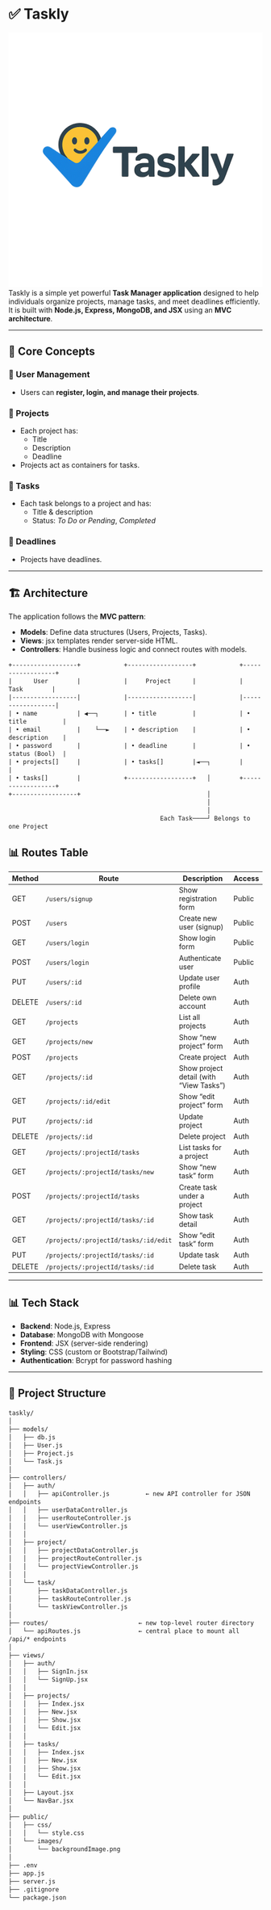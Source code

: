 # ✅ Taskly
![Taskly Logo](./public/images/taskly-logo.png)
Taskly is a simple yet powerful **Task Manager application** designed to help individuals organize projects, manage tasks, and meet deadlines efficiently.  
It is built with **Node.js, Express, MongoDB, and JSX** using an **MVC architecture**.

---

## 📌 Core Concepts

### 👤 User Management
- Users can **register, login, and manage their projects**.

### 📂 Projects
- Each project has:
  - Title  
  - Description  
  - Deadline   
- Projects act as containers for tasks.

### 📝 Tasks
- Each task belongs to a project and has:
  - Title & description  
  - Status: *To Do or Pending*, *Completed*  

### 📅 Deadlines
- Projects have deadlines.

---

## 🏗️ Architecture
The application follows the **MVC pattern**:

- **Models**: Define data structures (Users, Projects, Tasks).
- **Views**: jsx templates render server-side HTML.
- **Controllers**: Handle business logic and connect routes with models.
```plaintext
+------------------+            +------------------+            +------------------+
|      User        |            |     Project      |            |      Task        |
|------------------|            |------------------|            |------------------|
| • name           | ◀──┐       | • title          |            | • title          |
| • email          |    └──►    | • description    |            | • description    |
| • password       |            | • deadline       |            | • status (Bool)  |
| • projects[]     |            | • tasks[]        |◄──┐        |                  |
| • tasks[]        |            +------------------+   │        +------------------+
+------------------+                                   │
                                                       │
                                                       │
                                          Each Task────┘ Belongs to one Project

```
## 📊 Routes Table
| Method | Route                                 | Description                             | Access |
| ------ | ------------------------------------- | --------------------------------------- | ------ |
| GET    | `/users/signup`                       | Show registration form                  | Public |
| POST   | `/users`                              | Create new user (signup)                | Public |
| GET    | `/users/login`                        | Show login form                         | Public |
| POST   | `/users/login`                        | Authenticate user                       | Public |
| PUT    | `/users/:id`                          | Update user profile                     | Auth   |
| DELETE | `/users/:id`                          | Delete own account                      | Auth   |
| GET    | `/projects`                           | List all projects                       | Auth   |
| GET    | `/projects/new`                       | Show “new project” form                 | Auth   |
| POST   | `/projects`                           | Create project                          | Auth   |
| GET    | `/projects/:id`                       | Show project detail (with “View Tasks”) | Auth   |
| GET    | `/projects/:id/edit`                  | Show “edit project” form                | Auth   |
| PUT    | `/projects/:id`                       | Update project                          | Auth   |
| DELETE | `/projects/:id`                       | Delete project                          | Auth   |
| GET    | `/projects/:projectId/tasks`          | List tasks for a project                | Auth   |
| GET    | `/projects/:projectId/tasks/new`      | Show “new task” form                    | Auth   |
| POST   | `/projects/:projectId/tasks`          | Create task under a project             | Auth   |
| GET    | `/projects/:projectId/tasks/:id`      | Show task detail                        | Auth   |
| GET    | `/projects/:projectId/tasks/:id/edit` | Show “edit task” form                   | Auth   |
| PUT    | `/projects/:projectId/tasks/:id`      | Update task                             | Auth   |
| DELETE | `/projects/:projectId/tasks/:id`      | Delete task                             | Auth   |


---

## 📊 Tech Stack
- **Backend**: Node.js, Express
- **Database**: MongoDB with Mongoose
- **Frontend**: JSX (server-side rendering)
- **Styling**: CSS (custom or Bootstrap/Tailwind)
- **Authentication**: Bcrypt for password hashing


---

## 📂 Project Structure

```plaintext
taskly/
│
├── models/
│   ├── db.js
│   ├── User.js
│   ├── Project.js
│   └── Task.js
│
├── controllers/
│   ├── auth/
│   │   ├── apiController.js          ← new API controller for JSON endpoints
│   │   ├── userDataController.js
│   │   ├── userRouteController.js
│   │   └── userViewController.js
│   │
│   ├── project/
│   │   ├── projectDataController.js
│   │   ├── projectRouteController.js
│   │   └── projectViewController.js
│   │
│   └── task/
│       ├── taskDataController.js
│       ├── taskRouteController.js
│       └── taskViewController.js
│
├── routes/                         ← new top-level router directory
│   └── apiRoutes.js                ← central place to mount all /api/* endpoints
│
├── views/
│   ├── auth/
│   │   ├── SignIn.jsx
│   │   └── SignUp.jsx
│   │
│   ├── projects/
│   │   ├── Index.jsx
│   │   ├── New.jsx
│   │   ├── Show.jsx
│   │   └── Edit.jsx
│   │
│   ├── tasks/
│   │   ├── Index.jsx
│   │   ├── New.jsx
│   │   ├── Show.jsx
│   │   └── Edit.jsx
│   │
│   ├── Layout.jsx
│   └── NavBar.jsx
│
├── public/
│   ├── css/
│   │   └── style.css
│   └── images/
│       └── backgroundImage.png
│
├── .env
├── app.js
├── server.js
├── .gitignore
└── package.json

```